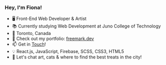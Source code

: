 ### Hey, I'm Fiona! 
- 🖥 Front-End Web Developer & Artist
- 📚 Currently studying Web Development at Juno College of Technology
- 📍 Toronto, Canada
- 🔗 Check out my portfolio: <a href="www.freemark.dev">freemark.dev</a>
- 📫 Get in <a href="mailto:freemark.dev@gmail.com">Touch</a>!
- 💡 React.js, JavaScript, Firebase, SCSS, CSS3, HTML5
- 💬 Let's chat art, cats & where to find the best treats in the city!
